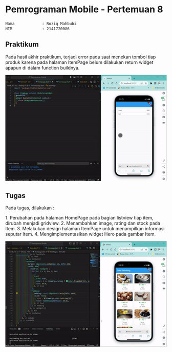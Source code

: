 # Pemrograman Mobile - Pertemuan 8
```
Nama            : Roziq Mahbubi
NIM             : 2141720086
```

## Praktikum
<p> Pada hasil akhir praktikum, terjadi error pada saat menekan tombol tiap produk karena pada halaman ItemPage belum dilakukan return widget apapun di dalam function buildnya.</p>

![image](docs/praktikum.gif)

## Tugas
<p>Pada tugas, dilakukan :</p>
1. Perubahan pada halaman HomePage pada bagian listview tiap item, dirubah menjadi gridview.
2. Menambahkan image, rating dan stock pada Item.
3. Melakukan design halaman ItemPage untuk menampilkan informasi seputar Item.
4. Mengimplementasikan widget Hero pada gambar Item.

![image](docs/tugas.gif)